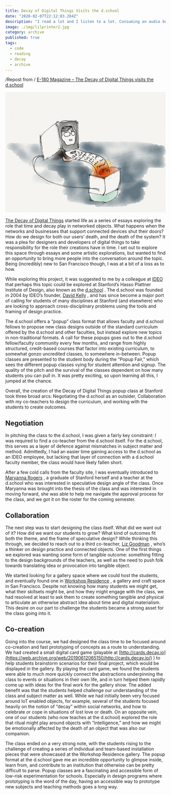```yaml
---
title: Decay of Digital Things Visits the d.school
date: "2020-02-07T22:12:03.284Z"
description: "I read a lot and I listen to a lot. Consuming an audio book isn’t the same as reading one, but I wanted to get an overview of it anyway. This is how I imported my audible library to Goodreads."
image: ./img/lilprinter2.jpg
category: archive
published: true
tags:
  - code
  - reading
  - decay
  - archive
---
```


/Repost from / [E-180 Magazine – The Decay of Digital Things visits the d.school](https://web.archive.org/web/20190612065150/https://mag.e-180.com/2016/02/the-decay-of-digital-things-visits-the-d-school/)

![](img/lilprinter2.jpg)

[The Decay of Digital Things](https://web.archive.org/web/20190612065150/http://decay.io/) started life as a series of essays exploring the role that time and decay play in networked objects. What happens when the networks and businesses that support connected devices shut their doors? How do we design for both our users’ death, and the death of the system? It was a plea for designers and developers of digital things to take responsibility for the role their creations have in time. I set out to explore this space through essays and some artistic explorations, but wanted to find an opportunity to bring more people into the conversation around the topic. Being (incredibly) new to San Francisco though, I was at a bit of a loss as to how.

While exploring this project, it was suggested to me by a colleague at [IDEO](https://web.archive.org/web/20190612065150/https://www.ideo.com/) that perhaps this topic could be explored at Stanford’s Hasso Plattner Institute of Design, also known as the [d.school](https://web.archive.org/web/20190612065150/http://dschool.stanford.edu/) . The d.school was founded in 2004 by IDEO’s founder, [David Kelly](https://web.archive.org/web/20190612065150/https://en.wikipedia.org/wiki/David_M._Kelley) , and has since become a major port of calling for students of many disciplines at Stanford (and elsewhere) who are looking to approach cross-disciplinary problems using the tools and framing of design practice.

The d.school offers a “popup” class format that allows faculty and d.school fellows to propose new class designs outside of the standard curriculum offered by the d.school and other faculties, but instead explore new topics in non-traditional formats. A call for these popups goes out to the d.school fellow/faculty community every few months, and range from highly structured, credit-based courses that factor into existing curriculum, to somewhat gonzo uncredited classes, to somewhere in-between. Popup classes are presented to the student body during the “Popup Fair,” which sees the different popup classes vying for student attention and signup. The quality of the pitch and the survival of the classes dependent on how many students you can pull in. It was pretty exciting, so upon learning all this, I jumped at the chance.

Overall, the creation of the Decay of Digital Things popup class at Stanford took three broad arcs: Negotiating the d.school as an outsider, Collaboration with my co-teachers to design the curriculum, and working with the students to create outcomes.

## Negotiation

In pitching the class to the d.school, I was given a fairly key constraint: I was required to find a co-teacher from the d.school itself. For the d.school, this serves as a layer of defence against mismatches in subject matter and method. Admittedly, I had an easier time gaining access to the d.school as an IDEO employee, but lacking that layer of connection with a d.school faculty member, the class would have likely fallen short.

After a few cold calls from the faculty site, I was eventually introduced to [Maryanna Rogers](https://web.archive.org/web/20190612065150/http://dschool.stanford.edu/bio/maryanna-rogers/) , a graduate of Stanford herself and a teacher at the d.school who was interested in speculative design angle of the class. Once Maryanna was brought into the thesis of the class and was interested in moving forward, she was able to help me navigate the approval process for the class, and we got it on the roster for the coming semester.

## Collaboration

The next step was to start designing the class itself. What did we want out of it? How did we want our students to grow? What kind of outcomes fit both the theme, and the frame of speculative design?
While thinking this through, we decided to reach out to a third co-teacher, [Liz Goodman](https://web.archive.org/web/20190612065150/http://www.confectious.net/about-me/) , who’s a thinker on design practice and connected objects. One of the first things we explored was wanting some form of tangible outcome: something fitting to the design backgrounds of the teachers, as well as the need to push folk towards translating idea or provocation into tangible object.

We started looking for a gallery space where we could host the students, and eventually found one in [Workshop Residence](https://web.archive.org/web/20190612065150/http://workshopresidence.com/) , a gallery and craft space in San Francisco. Despite not knowing how many students we might get, what their skillsets might be, and how they might engage with the class, we had resolved at least to ask them to create something tangible and physical to articulate an otherwise abstract idea about time and digital materialism. This desire on our part to challenge the students became a strong asset for the class going into it.

## Co-creation

Going into the course, we had designed the class time to be focused around co-creation and fast prototyping of concepts as a route to understanding. We had created a small digital card game (playable at [http://cards.decay.io](https://web.archive.org/web/20190612065150/http://cards.decay.io/) ) to help students brainstorm scenarios for their final project, which would be displayed in the gallery. By playing the card game, we found the students were able to much more quickly connect the abstractions underpinning the class to events or situations in their own life, and in turn helped them rapidly come up with ideas for the final work for the gallery show. The added benefit was that the students helped challenge our understanding of the class and subject matter as well. While we had initially been very focused around IoT enabled objects, for example, several of the students focused heavily on the notion of “decay” within social networks, and how to celebrate or cope in situations of lost love or death. On an opposite vein, one of our students (who now teaches at the d.school) explored the role that ritual might play around objects with “intelligence,” and how we might be emotionally affected by the death of an object that was also our companion.

The class ended on a very strong note, with the students rising to the challenge of creating a series of individual and team-based installation pieces that were showcased at the Workshop Residence gallery. The popup format at the d.school gave me an incredible opportunity to glimpse inside, learn from, and contribute to an institution that otherwise can be pretty difficult to parse. Popup classes are a fascinating and accessible form of low-risk experimentation for schools. Especially in design programs where prototyping is the word of the day, having an accessible way to prototype new subjects and teaching methods goes a long way.
